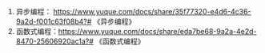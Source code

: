 1. 异步编程： https://www.yuque.com/docs/share/35f77320-e4d6-4c36-9a2d-f001c63f08b4?# 《异步编程》
2. 函数式编程：https://www.yuque.com/docs/share/eda7be68-9a2a-4e2d-8470-25606920ac1a?# 《函数式编程》